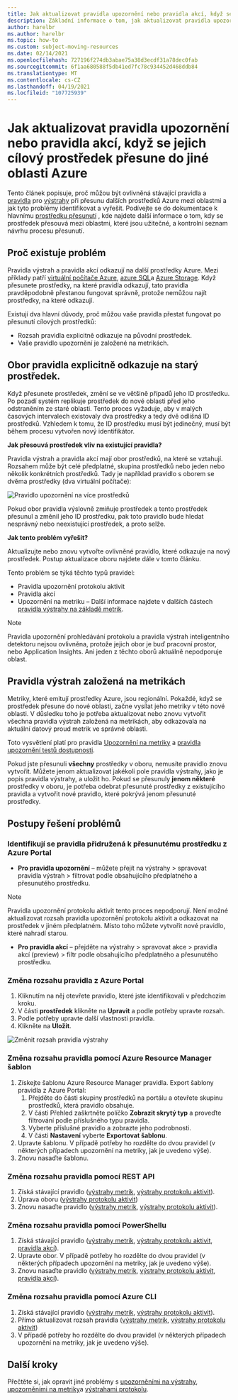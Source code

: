 ```yaml
---
title: Jak aktualizovat pravidla upozornění nebo pravidla akcí, když se jejich cílový prostředek přesune do jiné oblasti Azure
description: Základní informace o tom, jak aktualizovat pravidla upozornění nebo pravidla akcí, když se jejich cílový prostředek přesune do jiné oblasti Azure.
author: harelbr
ms.author: harelbr
ms.topic: how-to
ms.custom: subject-moving-resources
ms.date: 02/14/2021
ms.openlocfilehash: 727196f274db3abae75a38d3ecdf31a78dec0fab
ms.sourcegitcommit: 6f1aa680588f5db41ed7fc78c934452d468ddb84
ms.translationtype: MT
ms.contentlocale: cs-CZ
ms.lasthandoff: 04/19/2021
ms.locfileid: "107725939"
---
```

# <a name="how-to-update-alert-rules-or-action-rules-when-their-target-resource-moves-to-a-different-azure-region"></a>Jak aktualizovat pravidla upozornění nebo pravidla akcí, když se jejich cílový prostředek přesune do jiné oblasti Azure

Tento článek popisuje, proč můžou být ovlivněná stávající pravidla a [pravidla](./alerts-action-rules.md) pro [výstrahy](./alerts-overview.md) při přesunu dalších prostředků Azure mezi oblastmi a jak tyto problémy identifikovat a vyřešit. Podívejte se do dokumentace k hlavnímu [prostředku přesunutí](../../azure-resource-manager/management/move-resources-overview.md) , kde najdete další informace o tom, kdy se prostředek přesouvá mezi oblastmi, které jsou užitečné, a kontrolní seznam návrhu procesu přesunutí.

## <a name="why-the-problem-exists"></a>Proč existuje problém

Pravidla výstrah a pravidla akcí odkazují na další prostředky Azure. Mezi příklady patří [virtuální počítače Azure](../../site-recovery/azure-to-azure-tutorial-migrate.md), [azure SQL](../../azure-sql/database/move-resources-across-regions.md)a [Azure Storage](../../storage/common/storage-account-move.md). Když přesunete prostředky, na které pravidla odkazují, tato pravidla pravděpodobně přestanou fungovat správně, protože nemůžou najít prostředky, na které odkazují.

Existují dva hlavní důvody, proč můžou vaše pravidla přestat fungovat po přesunutí cílových prostředků:

- Rozsah pravidla explicitně odkazuje na původní prostředek.
- Vaše pravidlo upozornění je založené na metrikách.

## <a name="rule-scope-explicitly-refers-to-the-old-resource"></a>Obor pravidla explicitně odkazuje na starý prostředek.

Když přesunete prostředek, změní se ve většině případů jeho ID prostředku. Po pozadí systém replikuje prostředek do nové oblasti před jeho odstraněním ze staré oblasti. Tento proces vyžaduje, aby v malých časových intervalech existovaly dva prostředky a tedy dvě odlišná ID prostředků. Vzhledem k tomu, že ID prostředku musí být jedinečný, musí být během procesu vytvořen nový identifikátor. 

**Jak přesouvá prostředek vliv na existující pravidla?**

Pravidla výstrah a pravidla akcí mají obor prostředků, na které se vztahují. Rozsahem může být celé předplatné, skupina prostředků nebo jeden nebo několik konkrétních prostředků.
Tady je například pravidlo s oborem se dvěma prostředky (dva virtuální počítače):

![Pravidlo upozornění na více prostředků](media/alerts-resource-move/multi-resource-alert-rule.png)

Pokud obor pravidla výslovně zmiňuje prostředek a tento prostředek přesunul a změnil jeho ID prostředku, pak toto pravidlo bude hledat nesprávný nebo neexistující prostředek, a proto selže.

**Jak tento problém vyřešit?**

Aktualizujte nebo znovu vytvořte ovlivněné pravidlo, které odkazuje na nový prostředek. Postup aktualizace oboru najdete dále v tomto článku.

Tento problém se týká těchto typů pravidel:

- Pravidla upozornění protokolu aktivit
- Pravidla akcí
- Upozornění na metriku – Další informace najdete v dalších částech [pravidla výstrahy na základě metrik](#alert-rules-based-on-metrics).

> [!NOTE]
> Pravidla upozornění prohledávání protokolu a pravidla výstrah inteligentního detektoru nejsou ovlivněna, protože jejich obor je buď pracovní prostor, nebo Application Insights. Ani jeden z těchto oborů aktuálně nepodporuje oblast.

## <a name="alert-rules-based-on-metrics"></a>Pravidla výstrah založená na metrikách

Metriky, které emitují prostředky Azure, jsou regionální. Pokaždé, když se prostředek přesune do nové oblasti, začne vysílat jeho metriky v této nové oblasti. V důsledku toho je potřeba aktualizovat nebo znovu vytvořit všechna pravidla výstrah založená na metrikách, aby odkazovala na aktuální datový proud metrik ve správné oblasti.

Toto vysvětlení platí pro pravidla [Upozornění na metriky](alerts-metric-overview.md) a [pravidla upozornění testů dostupnosti](../app/monitor-web-app-availability.md).

Pokud jste přesunuli **všechny** prostředky v oboru, nemusíte pravidlo znovu vytvořit. Můžete jenom aktualizovat jakékoli pole pravidla výstrahy, jako je popis pravidla výstrahy, a uložit ho.
Pokud se přesunuly **jenom některé** prostředky v oboru, je potřeba odebrat přesunuté prostředky z existujícího pravidla a vytvořit nové pravidlo, které pokrývá jenom přesunuté prostředky.

## <a name="procedures-to-fix-problems"></a>Postupy řešení problémů

### <a name="identifying-rules-associated-with-a-moved-resource-from-the-azure-portal"></a>Identifikují se pravidla přidružená k přesunutému prostředku z Azure Portal

- **Pro pravidla upozornění** – můžete přejít na výstrahy > spravovat pravidla výstrah > filtrovat podle obsahujícího předplatného a přesunutého prostředku.
> [!NOTE]
> Pravidla upozornění protokolu aktivit tento proces nepodporují. Není možné aktualizovat rozsah pravidla upozornění protokolu aktivit a odkazovat na prostředek v jiném předplatném. Místo toho můžete vytvořit nové pravidlo, které nahradí starou.

- **Pro pravidla akcí** – přejděte na výstrahy > spravovat akce > pravidla akcí (preview) > filtr podle obsahujícího předplatného a přesunutého prostředku.

### <a name="change-scope-of-a-rule-from-the-azure-portal"></a>Změna rozsahu pravidla z Azure Portal

1. Kliknutím na něj otevřete pravidlo, které jste identifikovali v předchozím kroku.
2. V části **prostředek** klikněte na **Upravit** a podle potřeby upravte rozsah.
3. Podle potřeby upravte další vlastnosti pravidla.
4. Klikněte na **Uložit**.

![Změnit rozsah pravidla výstrahy](media/alerts-resource-move/change-alert-rule-scope.png)

### <a name="change-the-scope-of-a-rule-using-azure-resource-manager-templates"></a>Změna rozsahu pravidla pomocí Azure Resource Manager šablon

1. Získejte šablonu Azure Resource Manager pravidla.   Export šablony pravidla z Azure Portal:
   1. Přejděte do části skupiny prostředků na portálu a otevřete skupinu prostředků, která pravidlo obsahuje.
   2. V části Přehled zaškrtněte políčko **Zobrazit skrytý typ** a proveďte filtrování podle příslušného typu pravidla.
   3. Vyberte příslušné pravidlo a zobrazte jeho podrobnosti.
   4. V části **Nastavení** vyberte **Exportovat šablonu**.
2. Upravte šablonu. V případě potřeby ho rozdělte do dvou pravidel (v některých případech upozornění na metriky, jak je uvedeno výše).
3. Znovu nasaďte šablonu.

### <a name="change-scope-of-a-rule-using-rest-api"></a>Změna rozsahu pravidla pomocí REST API

1. Získá stávající pravidlo ([výstrahy metrik](/rest/api/monitor/metricalerts/get), [výstrahy protokolu aktivit](/rest/api/monitor/activitylogalerts/get)).
2. Úprava oboru ([výstrahy protokolu aktivit](/rest/api/monitor/activitylogalerts/update))
3. Znovu nasaďte pravidlo ([výstrahy metrik](/rest/api/monitor/metricalerts/createorupdate), [výstrahy protokolu aktivit](/rest/api/monitor/activitylogalerts/createorupdate)).

### <a name="change-scope-of-a-rule-using-powershell"></a>Změna rozsahu pravidla pomocí PowerShellu

1. Získá stávající pravidlo ([výstrahy metrik](/powershell/module/az.monitor/get-azmetricalertrulev2), [výstrahy protokolu aktivit](/powershell/module/az.monitor/get-azactivitylogalert), [pravidla akcí](/powershell/module/az.alertsmanagement/get-azactionrule)).
2. Upravte obor. V případě potřeby ho rozdělte do dvou pravidel (v některých případech upozornění na metriky, jak je uvedeno výše).
3. Znovu nasaďte pravidlo ([výstrahy metrik](/powershell/module/az.monitor/add-azmetricalertrulev2), [výstrahy protokolu aktivit](/powershell/module/az.monitor/enable-azactivitylogalert), [pravidla akcí](/powershell/module/az.alertsmanagement/set-azactionrule)).

### <a name="change-the-scope-of-a-rule-using-azure-cli"></a>Změna rozsahu pravidla pomocí Azure CLI

1.  Získá stávající pravidlo ([výstrahy metrik](/cli/azure/monitor/metrics/alert#az-monitor-metrics-alert-show), [výstrahy protokolu aktivit](/cli/azure/monitor/activity-log/alert#az-monitor-activity-log-alert-list)).
2.  Přímo aktualizovat rozsah pravidla ([výstrahy metrik](/cli/azure/monitor/metrics/alert#az-monitor-metrics-alert-update), [výstrahy protokolu aktivit](/cli/azure/monitor/activity-log/alert/scope))
3.  V případě potřeby ho rozdělte do dvou pravidel (v některých případech upozornění na metriky, jak je uvedeno výše).

## <a name="next-steps"></a>Další kroky

Přečtěte si, jak opravit jiné problémy s [upozorněními na výstrahy](alerts-troubleshoot.md), [upozorněními na metriky](alerts-troubleshoot-metric.md)a [výstrahami protokolu](alerts-troubleshoot-log.md).